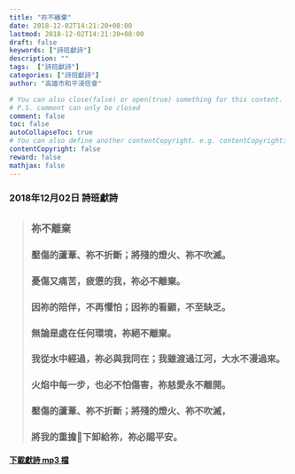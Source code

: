 ```yaml
---
title: "祢不離棄"
date: 2018-12-02T14:21:20+08:00
lastmod: 2018-12-02T14:21:20+08:00
draft: false
keywords: ["詩班獻詩"]
description: ""
tags:  ["詩班獻詩"]
categories: ["詩班獻詩"]
author: "高雄市和平浸信會"

# You can also close(false) or open(true) something for this content.
# P.S. comment can only be closed
comment: false
toc: false
autoCollapseToc: true
# You can also define another contentCopyright. e.g. contentCopyright: "This is another copyright."
contentCopyright: false
reward: false
mathjax: false
---
```


### 2018年12月02日 詩班獻詩

> ## `祢不離棄`
>
> ### 壓傷的蘆葦、祢不折斷；將殘的燈火、祢不吹滅。
> ### 憂傷又痛苦，疲憊的我，祢必不離棄。
> ### 因祢的陪伴，不再懼怕；因祢的看顧，不至缺乏。
> ### 無論是處在任何環境，祢絕不離棄。
> ### 我從水中經過，祢必與我同在；我雖渡過江河，大水不漫過來。
> ### 火焰中每一步，也必不怕傷害，祢慈愛永不離開。
>
> ### 壓傷的蘆葦、祢不折斷；將殘的燈火、祢不吹滅，
> ### 將我的重擔下卸給祢，祢必賜平安。

#### [下載獻詩 mp3 檔](/mp3-c/c20181202.mp3 "2018年12月02日 詩班獻詩")